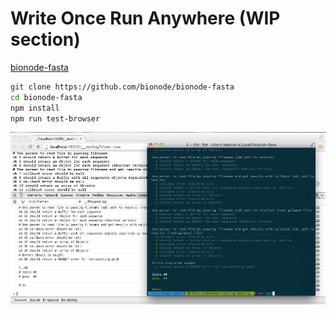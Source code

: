# Write Once Run Anywhere (WIP section)

[bionode-fasta](https://github.com/bionode/bionode-fasta)

```bash
git clone https://github.com/bionode/bionode-fasta
cd bionode-fasta
npm install
npm run test-browser
```

![client-side](/static/img/client-side.png)
